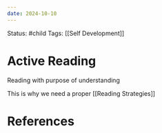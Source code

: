 ```yaml
---
date: 2024-10-10
---
```


Status: #child 
Tags: [[Self Development]]
# Active Reading
Reading with purpose of understanding

This is why we need a proper [[Reading Strategies]] 
# References